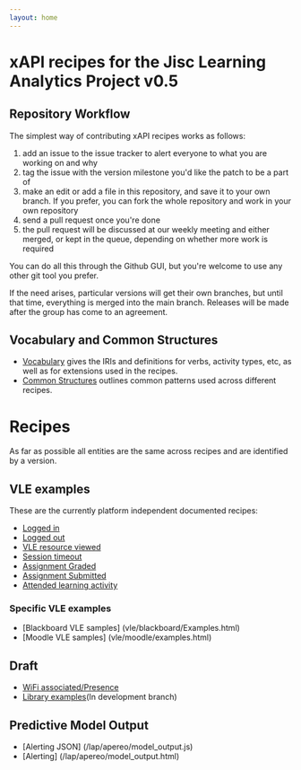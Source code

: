 ```yaml
---
layout: home
---
```


# xAPI recipes for the Jisc Learning Analytics Project v0.5

## Repository Workflow
The simplest way of contributing xAPI recipes works as follows:

1. add an issue to the issue tracker to alert everyone to what you are working on and why
2. tag the issue with the version milestone you'd like the patch to be a part of
3. make an edit or add a file in this repository, and save it to your own branch. If you prefer, you can fork the whole repository and work in your own repository
4. send a pull request once you're done
5. the pull request will be discussed at our weekly meeting and either merged, or kept in the queue, depending on whether more work is required

You can do all this through the Github GUI, but you're welcome to use any other git tool you prefer.

If the need arises, particular versions will get their own branches, but until that time, everything is merged into the main branch. Releases will be made after the group has come to an agreement.

## Vocabulary and Common Structures

* [Vocabulary](vocabulary.html) gives the IRIs and definitions for verbs, activity types, etc, as well as for extensions used in the recipes.
* [Common Structures](common_structures.html) outlines common patterns used across different recipes.

# Recipes
As far as possible all entities are the same across recipes and are identified by a version.

## VLE examples
These are the currently platform independent documented recipes:

* [Logged in](recipes/login.html)
* [Logged out](recipes/logout.html)
* [VLE resource viewed](recipes/Module-View.html)
* [Session timeout](recipes/Session-timeout.html)
* [Assignment Graded](recipes/assignment-graded.html)
* [Assignment Submitted](recipes/assignment-submitted.html)
* [Attended learning activity](recipes/attendance.html)

### Specific VLE examples
* [Blackboard VLE samples] (vle/blackboard/Examples.html)
* [Moodle VLE samples] (vle/moodle/examples.html)

## Draft
* [WiFi associated/Presence](recipes/wifi-association.html)
* [Library examples](https://github.com/jiscdev/xapi/tree/ds10-recipedev)(In development branch)


## Predictive Model Output
* [Alerting JSON] (/lap/apereo/model_output.js)
* [Alerting] (/lap/apereo/model_output.html)
